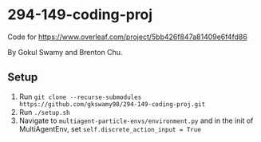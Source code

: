 # 294-149-coding-proj
Code for https://www.overleaf.com/project/5bb426f847a81409e6f4fd86

By Gokul Swamy and Brenton Chu.

## Setup
1) Run ```git clone --recurse-submodules https://github.com/gkswamy98/294-149-coding-proj.git```
2) Run ```./setup.sh```
3) Navigate to ```multiagent-particle-envs/environment.py``` and in the init of MultiAgentEnv, set ```self.discrete_action_input = True```
